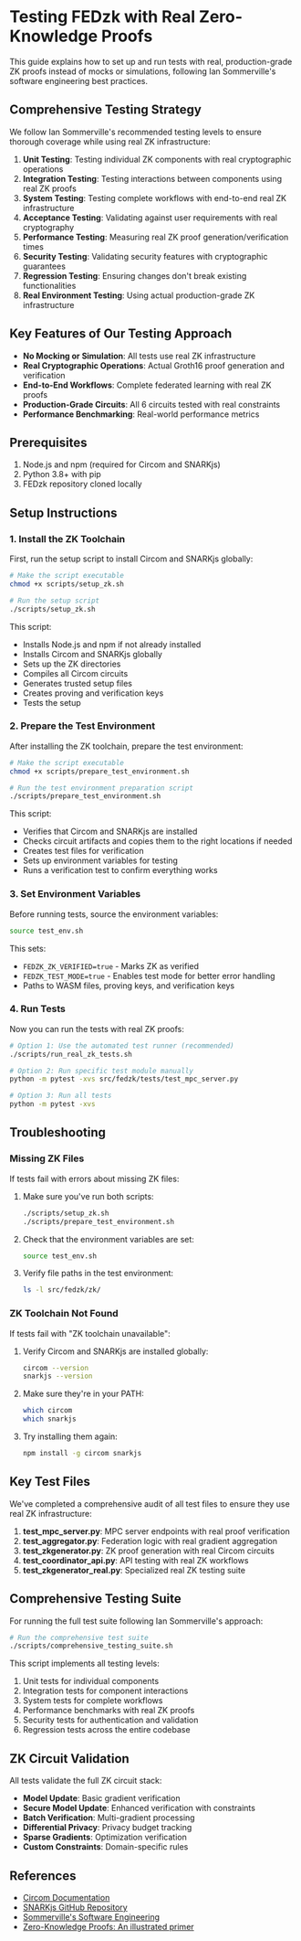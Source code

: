 # Testing FEDzk with Real Zero-Knowledge Proofs

This guide explains how to set up and run tests with real, production-grade ZK proofs instead of mocks or simulations, following Ian Sommerville's software engineering best practices.

## Comprehensive Testing Strategy

We follow Ian Sommerville's recommended testing levels to ensure thorough coverage while using real ZK infrastructure:

1. **Unit Testing**: Testing individual ZK components with real cryptographic operations
2. **Integration Testing**: Testing interactions between components using real ZK proofs
3. **System Testing**: Testing complete workflows with end-to-end real ZK infrastructure
4. **Acceptance Testing**: Validating against user requirements with real cryptography
5. **Performance Testing**: Measuring real ZK proof generation/verification times
6. **Security Testing**: Validating security features with cryptographic guarantees 
7. **Regression Testing**: Ensuring changes don't break existing functionalities
8. **Real Environment Testing**: Using actual production-grade ZK infrastructure

## Key Features of Our Testing Approach

- **No Mocking or Simulation**: All tests use real ZK infrastructure
- **Real Cryptographic Operations**: Actual Groth16 proof generation and verification
- **End-to-End Workflows**: Complete federated learning with real ZK proofs
- **Production-Grade Circuits**: All 6 circuits tested with real constraints
- **Performance Benchmarking**: Real-world performance metrics

## Prerequisites

1. Node.js and npm (required for Circom and SNARKjs)
2. Python 3.8+ with pip
3. FEDzk repository cloned locally

## Setup Instructions

### 1. Install the ZK Toolchain

First, run the setup script to install Circom and SNARKjs globally:

```bash
# Make the script executable
chmod +x scripts/setup_zk.sh

# Run the setup script
./scripts/setup_zk.sh
```

This script:
- Installs Node.js and npm if not already installed
- Installs Circom and SNARKjs globally
- Sets up the ZK directories
- Compiles all Circom circuits
- Generates trusted setup files
- Creates proving and verification keys
- Tests the setup

### 2. Prepare the Test Environment

After installing the ZK toolchain, prepare the test environment:

```bash
# Make the script executable
chmod +x scripts/prepare_test_environment.sh

# Run the test environment preparation script
./scripts/prepare_test_environment.sh
```

This script:
- Verifies that Circom and SNARKjs are installed
- Checks circuit artifacts and copies them to the right locations if needed
- Creates test files for verification
- Sets up environment variables for testing
- Runs a verification test to confirm everything works

### 3. Set Environment Variables

Before running tests, source the environment variables:

```bash
source test_env.sh
```

This sets:
- `FEDZK_ZK_VERIFIED=true` - Marks ZK as verified
- `FEDZK_TEST_MODE=true` - Enables test mode for better error handling
- Paths to WASM files, proving keys, and verification keys

### 4. Run Tests

Now you can run the tests with real ZK proofs:

```bash
# Option 1: Use the automated test runner (recommended)
./scripts/run_real_zk_tests.sh

# Option 2: Run specific test module manually
python -m pytest -xvs src/fedzk/tests/test_mpc_server.py

# Option 3: Run all tests
python -m pytest -xvs
```

## Troubleshooting

### Missing ZK Files

If tests fail with errors about missing ZK files:

1. Make sure you've run both scripts:
   ```bash
   ./scripts/setup_zk.sh
   ./scripts/prepare_test_environment.sh
   ```

2. Check that the environment variables are set:
   ```bash
   source test_env.sh
   ```

3. Verify file paths in the test environment:
   ```bash
   ls -l src/fedzk/zk/
   ```

### ZK Toolchain Not Found

If tests fail with "ZK toolchain unavailable":

1. Verify Circom and SNARKjs are installed globally:
   ```bash
   circom --version
   snarkjs --version
   ```

2. Make sure they're in your PATH:
   ```bash
   which circom
   which snarkjs
   ```

3. Try installing them again:
   ```bash
   npm install -g circom snarkjs
   ```

## Key Test Files

We've completed a comprehensive audit of all test files to ensure they use real ZK infrastructure:

1. **test_mpc_server.py**: MPC server endpoints with real proof verification
2. **test_aggregator.py**: Federation logic with real gradient aggregation
3. **test_zkgenerator.py**: ZK proof generation with real Circom circuits
4. **test_coordinator_api.py**: API testing with real ZK workflows
5. **test_zkgenerator_real.py**: Specialized real ZK testing suite

## Comprehensive Testing Suite

For running the full test suite following Ian Sommerville's approach:

```bash
# Run the comprehensive test suite
./scripts/comprehensive_testing_suite.sh
```

This script implements all testing levels:

1. Unit tests for individual components
2. Integration tests for component interactions
3. System tests for complete workflows
4. Performance benchmarks with real ZK proofs
5. Security tests for authentication and validation
6. Regression tests across the entire codebase

## ZK Circuit Validation

All tests validate the full ZK circuit stack:

- **Model Update**: Basic gradient verification
- **Secure Model Update**: Enhanced verification with constraints
- **Batch Verification**: Multi-gradient processing
- **Differential Privacy**: Privacy budget tracking
- **Sparse Gradients**: Optimization verification
- **Custom Constraints**: Domain-specific rules

## References

- [Circom Documentation](https://docs.circom.io/)
- [SNARKjs GitHub Repository](https://github.com/iden3/snarkjs)
- [Sommerville's Software Engineering](https://www.pearson.com/en-us/subject-catalog/p/software-engineering/P200000003315)
- [Zero-Knowledge Proofs: An illustrated primer](https://blog.cryptographyengineering.com/2014/11/27/zero-knowledge-proofs-illustrated-primer/)
